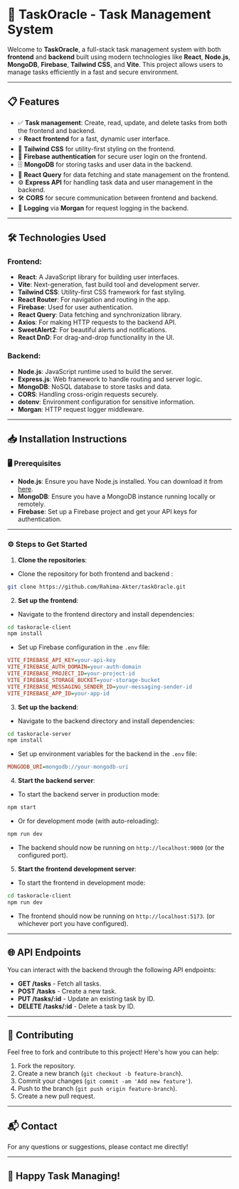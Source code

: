 # 🌿 **TaskOracle** - Task Management System

Welcome to **TaskOracle**, a full-stack task management system with both **frontend** and **backend** built using modern technologies like **React**, **Node.js**, **MongoDB**, **Firebase**, **Tailwind CSS**, and **Vite**. This project allows users to manage tasks efficiently in a fast and secure environment.

---

## 📋 **Features**

- ✅ **Task management**: Create, read, update, and delete tasks from both the frontend and backend.
- ⚡ **React frontend** for a fast, dynamic user interface.
- 🎨 **Tailwind CSS** for utility-first styling on the frontend.
- 🔐 **Firebase authentication** for secure user login on the frontend.
- 🗄️ **MongoDB** for storing tasks and user data in the backend.
- 🔄 **React Query** for data fetching and state management on the frontend.
- ⚙️ **Express API** for handling task data and user management in the backend.
- 🛠️ **CORS** for secure communication between frontend and backend.
- 📝 **Logging** via **Morgan** for request logging in the backend.

---

## 🛠️ **Technologies Used**

### **Frontend**:

- **React**: A JavaScript library for building user interfaces.
- **Vite**: Next-generation, fast build tool and development server.
- **Tailwind CSS**: Utility-first CSS framework for fast styling.
- **React Router**: For navigation and routing in the app.
- **Firebase**: Used for user authentication.
- **React Query**: Data fetching and synchronization library.
- **Axios**: For making HTTP requests to the backend API.
- **SweetAlert2**: For beautiful alerts and notifications.
- **React DnD**: For drag-and-drop functionality in the UI.

### **Backend**:

- **Node.js**: JavaScript runtime used to build the server.
- **Express.js**: Web framework to handle routing and server logic.
- **MongoDB**: NoSQL database to store tasks and data.
- **CORS**: Handling cross-origin requests securely.
- **dotenv**: Environment configuration for sensitive information.
- **Morgan**: HTTP request logger middleware.

---

## 📥 **Installation Instructions**

### 🖥️ **Prerequisites**

- **Node.js**: Ensure you have Node.js installed. You can download it from [here](https://nodejs.org/).
- **MongoDB**: Ensure you have a MongoDB instance running locally or remotely.
- **Firebase**: Set up a Firebase project and get your API keys for authentication.

---

### ⚙️ **Steps to Get Started**

1. **Clone the repositories**:

- Clone the repository for both frontend and backend :

```bash
git clone https://github.com/Rahima-Akter/taskOracle.git
```

2. **Set up the frontend**:

- Navigate to the frontend directory and install dependencies:

```bash
cd taskoracle-client
npm install
```

- Set up Firebase configuration in the `.env` file:

```ini
VITE_FIREBASE_API_KEY=your-api-key
VITE_FIREBASE_AUTH_DOMAIN=your-auth-domain
VITE_FIREBASE_PROJECT_ID=your-project-id
VITE_FIREBASE_STORAGE_BUCKET=your-storage-bucket
VITE_FIREBASE_MESSAGING_SENDER_ID=your-messaging-sender-id
VITE_FIREBASE_APP_ID=your-app-id
```

3. **Set up the backend**:

- Navigate to the backend directory and install dependencies:

```bash
cd taskoracle-server
npm install
```

- Set up environment variables for the backend in the `.env` file:

```ini
MONGODB_URI=mongodb://your-mongodb-uri
```

4. **Start the backend server**:

- To start the backend server in production mode:

```bash
npm start
```

- Or for development mode (with auto-reloading):

```bash
npm run dev
```

- The backend should now be running on `http://localhost:9000` (or the configured port).

5. **Start the frontend development server**:

- To start the frontend in development mode:

```bash
cd taskoracle-client
npm run dev
```

- The frontend should now be running on `http://localhost:5173`. (or whichever port you have configured).

---

## 🌐 **API Endpoints**

You can interact with the backend through the following API endpoints:

- **GET /tasks** - Fetch all tasks.
- **POST /tasks** - Create a new task.
- **PUT /tasks/:id** - Update an existing task by ID.
- **DELETE /tasks/:id** - Delete a task by ID.

---

## 🤝 **Contributing**

Feel free to fork and contribute to this project! Here's how you can help:

1. Fork the repository.
2. Create a new branch (`git checkout -b feature-branch`).
3. Commit your changes (`git commit -am 'Add new feature'`).
4. Push to the branch (`git push origin feature-branch`).
5. Create a new pull request.

---

## 📬 **Contact**

For any questions or suggestions, please contact me directly!

---

## 🚀 **Happy Task Managing!**
